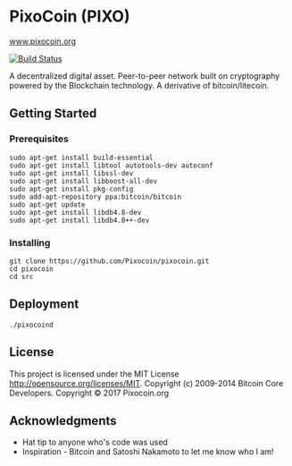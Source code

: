 # PixoCoin (PIXO)
www.pixocoin.org

[![Build Status](https://travis-ci.org/RazorLove/pixocoin.png?branch=master)](https://travis-ci.org/RazorLove/pixocoin)


A decentralized digital asset.  Peer-to-peer network built on cryptography powered by the Blockchain technology.  A derivative of bitcoin/litecoin.

## Getting Started 

### Prerequisites

```
sudo apt-get install build-essential
sudo apt-get install libtool autotools-dev autoconf
sudo apt-get install libssl-dev
sudo apt-get install libboost-all-dev
sudo apt-get install pkg-config
sudo add-apt-repository ppa:bitcoin/bitcoin
sudo apt-get update
sudo apt-get install libdb4.8-dev
sudo apt-get install libdb4.8++-dev
```

### Installing
```
git clone https://github.com/Pixocoin/pixocoin.git
cd pixocoin
cd src
```
## Deployment

```
./pixocoind
```

## License

This project is licensed under the MIT License http://opensource.org/licenses/MIT.  Copyright (c) 2009-2014 Bitcoin Core Developers.  Copyright © 2017 Pixocoin.org

## Acknowledgments

* Hat tip to anyone who's code was used
* Inspiration - Bitcoin and Satoshi Nakamoto to let me know who I am!


